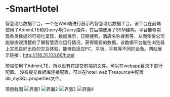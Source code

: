 # -SmartHotel
智慧酒店数据平台，一个在Web端进行展示的智慧酒店数据平台。该平台在前端使用了AdminLTE和jQuery与jQuery插件，在后端使用了SSM建构。平台能够实现各类数据的可视化呈现，数据展示，日期搜索，酒店名称搜索等，从而使得公司能够直观清楚的了解智慧酒店运行情况，获得需要的数据。该数据平台能在浏览器上实现良好出色的交互体验，能够自适应PC、平板、手机等不同的设备。网站展示链接：http://118.31.103.66/hotel

前端使用了AdminLTE，所以没有在提交前端的文件。可以在webapp目录下自行配置。
没有提交数据库连接配置，可以在hotel_web下resource中配置db_mySQL.properties文件。

项目截图
![界面1](https://github.com/lakkamaa/-SmartHotel/blob/master/picture/%E6%99%BA%E6%85%A7%E9%85%92%E5%BA%97%E7%95%8C%E9%9D%A21.png)
![界面2](https://github.com/lakkamaa/-SmartHotel/blob/master/picture/%E6%99%BA%E6%85%A7%E9%85%92%E5%BA%97%E7%95%8C%E9%9D%A22.png)
![界面3](https://github.com/lakkamaa/-SmartHotel/blob/master/picture/%E6%99%BA%E6%85%A7%E9%85%92%E5%BA%97%E7%95%8C%E9%9D%A23.png)
![界面4](https://github.com/lakkamaa/-SmartHotel/blob/master/picture/%E6%99%BA%E6%85%A7%E9%85%92%E5%BA%97%E7%95%8C%E9%9D%A24.png)

